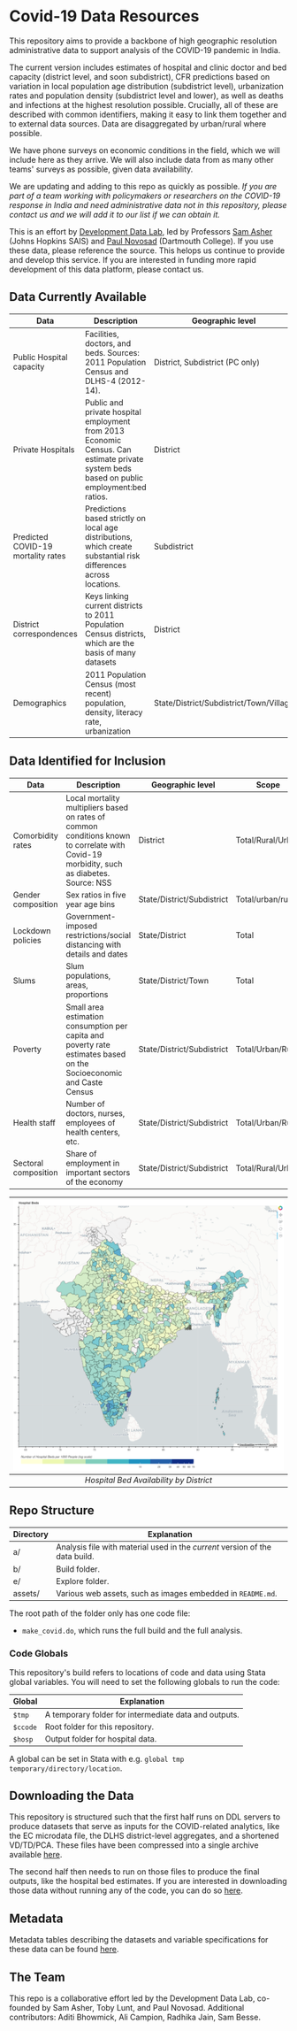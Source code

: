 # Covid-19 Data Resources

This repository aims to provide a backbone of high geographic
resolution administrative data to support analysis of the COVID-19
pandemic in India.

The current version includes estimates of hospital and clinic doctor
and bed capacity (district level, and soon subdistrict), CFR predictions
based on variation in local population age distribution (subdistrict
level), urbanization rates and population density (subdistrict level
and lower), as well as deaths and infections at the highest resolution
possible. Crucially, all of these are described with common
identifiers, making it easy to link them together and to external data
sources. Data are disaggregated by urban/rural where possible.

We have phone surveys on economic conditions in the field, which we
will include here as they arrive. We will also include data from as
many other teams' surveys as possible, given data availability.

We are updating and adding to this repo as quickly as possible. *If you
are part of a team working with policymakers or researchers on
the COVID-19 response in India and need administrative data not in
this repository, please contact us and we will add it to our list if
we can obtain it.*

This is an effort by <a href="http://www.devdatalab.org" target="_blank">Development Data Lab</a>, led by Professors <a href="http://samuelasher.com" target="_blank">Sam Asher</a> (Johns Hopkins SAIS) and <a href="http://www.dartmouth.edu/~novosad/" target="_blank">Paul Novosad</a> (Dartmouth College).
If you use these data, please reference the source. This helops us
continue to provide and develop this service. If you are interested in
funding more rapid development of this data platform, please contact
us.

## Data Currently Available

| Data              | Description | Geographic level |
| ----------- | ----------- | ----------- |
| Public Hospital capacity | Facilities, doctors, and beds. Sources: 2011 Population Census and DLHS-4 (2012-14). | District, Subdistrict (PC only) |
| Private Hospitals | Public and private hospital employment from 2013 Economic Census. Can estimate private system beds based on public employment:bed ratios. | District |
| Predicted COVID-19 mortality rates | Predictions based strictly on local age distributions, which create substantial risk differences across locations. | Subdistrict |
|District correspondences | Keys linking current districts to 2011 Population Census districts, which are the basis of many datasets | District |
| Demographics | 2011 Population Census (most recent) population, density, literacy rate, urbanization | State/District/Subdistrict/Town/Village |


## Data Identified for Inclusion

| Data              | Description | Geographic level | Scope |
| ----------- | ----------- | ----------- | ----------- |
| Comorbidity rates | Local mortality multipliers based on rates of common conditions known to correlate with Covid-19 morbidity, such as diabetes. Source: NSS | District | Total/Rural/Urban |
| Gender composition | Sex ratios in five year age bins | State/District/Subdistrict | Total/urban/rural |
| Lockdown policies | Government-imposed restrictions/social distancing with details and dates | State/District | Total |
| Slums | Slum populations, areas, proportions | State/District/Town | Total |
| Poverty | Small area estimation consumption per capita and poverty rate estimates based on the Socioeconomic and Caste Census | State/District/Subdistrict | Total/Urban/Rural | 
| Health staff | Number of doctors, nurses, employees of health centers, etc. | State/District/Subdistrict | Total/Urban/Rural | COVID testing and cases | Numbers tested and infected, date of first confirmed case, etc | State (potentially district) | Total |
| Sectoral composition | Share of employment in important sectors of the economy | State/District/Subdistrict | Total/Rural/Urban |

| ![Hospital Beds by District](assets/dlhs4_perk_beds_pubpriv.png?raw=true "Hospital Beds") | 
|:--:| 
| *Hospital Bed Availability by District* |

## Repo Structure

| Directory   | Explanation |
| ----------- | ----------- |
| a/          | Analysis file with material used in the *current* version of the data build.
| b/          | Build folder.  |
| e/          | Explore folder. |
| assets/     | Various web assets, such as images embedded in `README.md`.  |

The root path of the folder only has one code file:
- `make_covid.do`, which runs the full build and the full analysis.

### Code Globals

This repository's build refers to locations of code and data using
Stata global variables. You will need to set the following globals to
run the code:

| Global   | Explanation |
| ----------- | ----------- |
| `$tmp`          | A temporary folder for intermediate data and outputs.
| `$ccode`          | Root folder for this repository.  |
| `$hosp`          | Output folder for hospital data. |

A global can be set in Stata with e.g. `global tmp temporary/directory/location`.

## Downloading the Data

This repository is structured such that the first half runs on
DDL servers to produce datasets that serve as inputs
for the COVID-related analytics, like the EC microdata file, the DLHS
district-level aggregates, and a shortened VD/TD/PCA. These files have
been compressed into a single archive available
[here](https://dl.dropboxusercontent.com/s/80igbve4f751rz1/ddl_covid_input_data.tar.gz?dl=0). 

The second half then needs to run on those files to produce the final
outputs, like the hospital bed estimates. If you are interested in
downloading those data without running any of the code, you can do so
[here](https://dl.dropboxusercontent.com/s/ig9u8ol45445vdl/ddl_covid_output_data.tar.gz?dl=0).

## Metadata

Metadata tables describing the datasets and variable specifications
for these data can be found
[here](https://github.com/devdatalab/covid/blob/master/assets/metadata.md).

## The Team

This repo is a collaborative effort led by the Development Data Lab, co-founded by Sam Asher, Toby Lunt, and Paul Novosad. Additional contributors: Aditi Bhowmick, Ali Campion, Radhika Jain, Sam Besse. 
